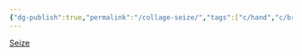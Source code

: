 ```yaml
---
{"dg-publish":true,"permalink":"/collage-seize/","tags":["c/hand","c/brown","c/clock","c/abstract"],"created":"2024-01-04T19:16:38.769-05:00","updated":"2024-01-04T19:17:06.550-05:00"}
---
```



[Seize](https://www.instagram.com/p/CW3aWvVLYBK/)
